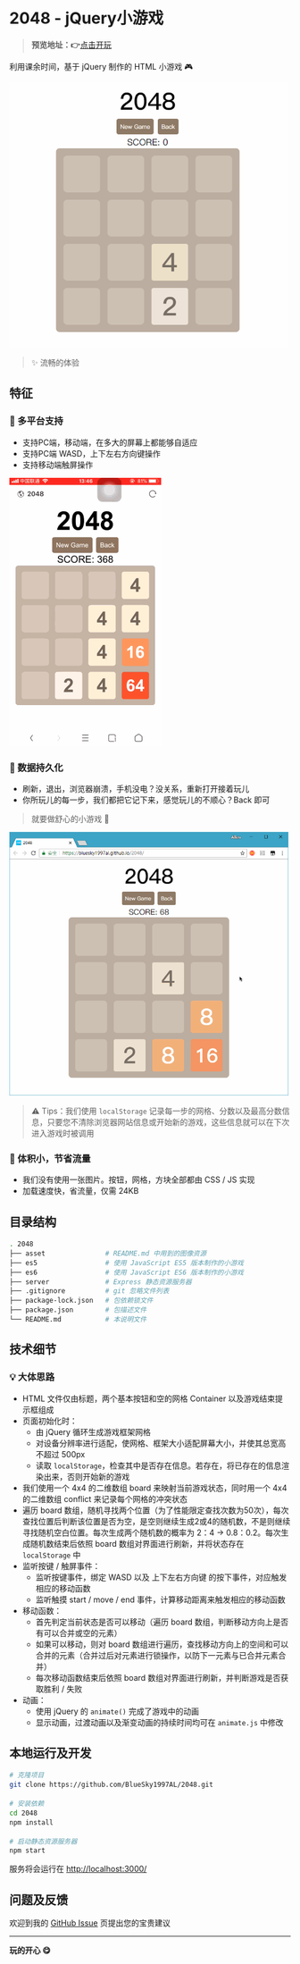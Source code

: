 # 2048 - jQuery小游戏

> **预览地址：&#x1F449;**[点击开玩](https://bluesky1997al.github.io/2048/)

利用课余时间，基于 jQuery 制作的 HTML 小游戏 &#x1F3AE;

![PC端游戏预览](asset/preview_desktop.gif)

> &#x2728; 流畅的体验

## 特征

### &#x1F4F1; 多平台支持

  + 支持PC端，移动端，在多大的屏幕上都能够自适应
  + 支持PC端 WASD，上下左右方向键操作
  + 支持移动端触屏操作

![移动端游戏预览](asset/preview_mobile.gif)

### &#x1F48E; 数据持久化

  + 刷新，退出，浏览器崩溃，手机没电？没关系，重新打开接着玩儿
  + 你所玩儿的每一步，我们都把它记下来，感觉玩儿的不顺心？Back 即可

> 就要做舒心的小游戏 &#x1F496;

![数据持久化](asset/auto_storage.gif)

> &#x26A0; Tips：我们使用 `localStorage` 记录每一步的网格、分数以及最高分数信息，只要您不清除浏览器网站信息或开始新的游戏，这些信息就可以在下次进入游戏时被调用

### &#x1F680; 体积小，节省流量

  + 我们没有使用一张图片。按钮，网格，方块全部都由 CSS / JS 实现
  + 加载速度快，省流量，仅需 24KB

## 目录结构

```bash
. 2048
├── asset               # README.md 中用到的图像资源
├── es5                 # 使用 JavaScript ES5 版本制作的小游戏
├── es6                 # 使用 JavaScript ES6 版本制作的小游戏
├── server              # Express 静态资源服务器
├── .gitignore          # git 忽略文件列表
├── package-lock.json   # 包依赖锁文件
├── package.json        # 包描述文件
└── README.md           # 本说明文件
```

## 技术细节

### &#x1F4A1; 大体思路

  + HTML 文件仅由标题，两个基本按钮和空的网格 Container 以及游戏结束提示框组成
  + 页面初始化时：
    - 由 jQuery 循环生成游戏框架网格
    - 对设备分辨率进行适配，使网格、框架大小适配屏幕大小，并使其总宽高不超过 500px
    - 读取 `localStorage`，检查其中是否存在信息。若存在，将已存在的信息渲染出来，否则开始新的游戏
  + 我们使用一个 4x4 的二维数组 board 来映射当前游戏状态，同时用一个 4x4 的二维数组 conflict 来记录每个网格的冲突状态
  + 遍历 board 数组，随机寻找两个位置（为了性能限定查找次数为50次），每次查找位置后判断该位置是否为空，是空则继续生成2或4的随机数，不是则继续寻找随机空白位置。每次生成两个随机数的概率为 2：4 -> 0.8：0.2。每次生成随机数结束后依照 board 数组对界面进行刷新，并将状态存在 `localStorage` 中
  + 监听按键 / 触屏事件：
    - 监听按键事件，绑定 WASD 以及 上下左右方向键 的按下事件，对应触发相应的移动函数
    - 监听触摸 start / move / end 事件，计算移动距离来触发相应的移动函数
  + 移动函数：
    - 首先判定当前状态是否可以移动（遍历 board 数组，判断移动方向上是否有可以合并或空的元素）
    - 如果可以移动，则对 board 数组进行遍历，查找移动方向上的空间和可以合并的元素（合并过后对元素进行锁操作，以防下一元素与已合并元素合并）
    - 每次移动函数结束后依照 board 数组对界面进行刷新，并判断游戏是否获取胜利 / 失败
  + 动画：
    - 使用 jQuery 的 `animate()` 完成了游戏中的动画
    - 显示动画，过渡动画以及渐变动画的持续时间均可在 `animate.js` 中修改

## 本地运行及开发

```bash
# 克隆项目
git clone https://github.com/BlueSky1997AL/2048.git

# 安装依赖
cd 2048
npm install

# 启动静态资源服务器
npm start
```
服务将会运行在 [http://localhost:3000/](http://localhost:3000/)

## 问题及反馈

欢迎到我的 [GitHub Issue](https://github.com/BlueSky1997AL/2048/issues) 页提出您的宝贵建议

------------------------------------------------------------------

**玩的开心 &#x1F60B;**
